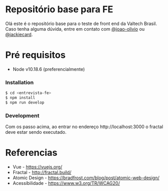 # Repositório base para FE


Olá este é o repositório base para o teste de front end da Valtech Brasil.
Caso tenha alguma dúvida, entre em contato com [@joao-olivio](https://github.com/joao-olivio) ou [@jackiecard](https://github.com/jackiecard).

# Pré requisitos
  - Node v10.18.6 (preferencialmente)

### Installation

```sh
$ cd <entrevista-fe>
$ npm install 
$ npm run develop
```

### Development

Com os passo acima, ao entrar no endereço http://localhost:3000 o fractal deve estar sendo executado.

# Referencias
  - Vue - https://vuejs.org/
  - Fractal - http://fractal.build/
  - Atomic Design - https://bradfrost.com/blog/post/atomic-web-design/
  - Acessibilidade - https://www.w3.org/TR/WCAG20/
